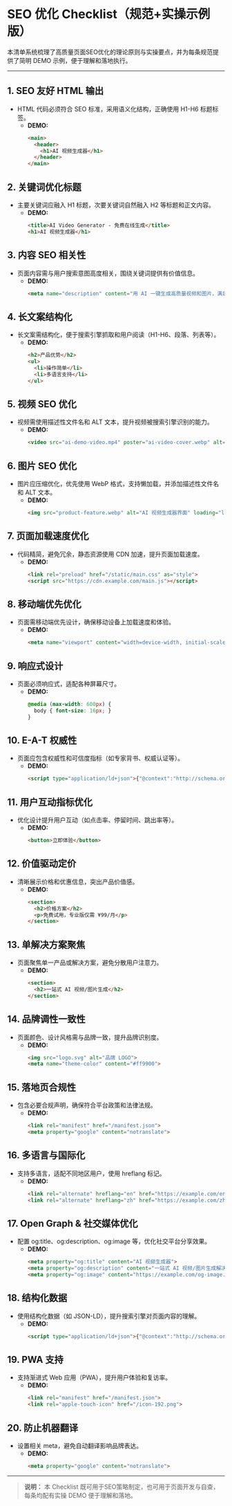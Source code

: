 # SEO 优化 Checklist（规范+实操示例版）

本清单系统梳理了高质量页面SEO优化的理论原则与实操要点，并为每条规范提供了简明 DEMO 示例，便于理解和落地执行。

---

## 1. SEO 友好 HTML 输出
- HTML 代码必须符合 SEO 标准，采用语义化结构，正确使用 H1-H6 标题标签。
  - **DEMO:**
    ```html
    <main>
      <header>
        <h1>AI 视频生成器</h1>
      </header>
    </main>
    ```

## 2. 关键词优化标题
- 主要关键词应融入 H1 标题，次要关键词自然融入 H2 等标题和正文内容。
  - **DEMO:**
    ```html
    <title>AI Video Generator - 免费在线生成</title>
    <h1>AI 视频生成器</h1>
    ```

## 3. 内容 SEO 相关性
- 页面内容需与用户搜索意图高度相关，围绕关键词提供有价值信息。
  - **DEMO:**
    ```html
    <meta name="description" content="用 AI 一键生成高质量视频和图片，满足多场景需求。">
    ```

## 4. 长文案结构化
- 长文案需结构化，便于搜索引擎抓取和用户阅读（H1-H6、段落、列表等）。
  - **DEMO:**
    ```html
    <h2>产品优势</h2>
    <ul>
      <li>操作简单</li>
      <li>多语言支持</li>
    </ul>
    ```

## 5. 视频 SEO 优化
- 视频需使用描述性文件名和 ALT 文本，提升视频被搜索引擎识别的能力。
  - **DEMO:**
    ```html
    <video src="ai-demo-video.mp4" poster="ai-video-cover.webp" alt="AI 视频演示"></video>
    ```

## 6. 图片 SEO 优化
- 图片应压缩优化，优先使用 WebP 格式，支持懒加载，并添加描述性文件名和 ALT 文本。
  - **DEMO:**
    ```html
    <img src="product-feature.webp" alt="AI 视频生成器界面" loading="lazy" />
    ```

## 7. 页面加载速度优化
- 代码精简，避免冗余，静态资源使用 CDN 加速，提升页面加载速度。
  - **DEMO:**
    ```html
    <link rel="preload" href="/static/main.css" as="style">
    <script src="https://cdn.example.com/main.js"></script>
    ```

## 8. 移动端优先优化
- 页面需移动端优先设计，确保移动设备上加载速度和体验。
  - **DEMO:**
    ```html
    <meta name="viewport" content="width=device-width, initial-scale=1.0">
    ```

## 9. 响应式设计
- 页面必须响应式，适配各种屏幕尺寸。
  - **DEMO:**
    ```css
    @media (max-width: 600px) {
      body { font-size: 16px; }
    }
    ```

## 10. E-A-T 权威性
- 页面应包含权威性和可信度指标（如专家背书、权威认证等）。
  - **DEMO:**
    ```html
    <script type="application/ld+json">{"@context":"http://schema.org","@type":"Organization","name":"Pollo AI","url":"https://pollo.ai"}</script>
    ```

## 11. 用户互动指标优化
- 优化设计提升用户互动（如点击率、停留时间、跳出率等）。
  - **DEMO:**
    ```html
    <button>立即体验</button>
    ```

## 12. 价值驱动定价
- 清晰展示价格和优惠信息，突出产品价值感。
  - **DEMO:**
    ```html
    <section>
      <h2>价格方案</h2>
      <p>免费试用，专业版仅需 ¥99/月</p>
    </section>
    ```

## 13. 单解决方案聚焦
- 页面聚焦单一产品或解决方案，避免分散用户注意力。
  - **DEMO:**
    ```html
    <section>
      <h2>一站式 AI 视频/图片生成</h2>
    </section>
    ```

## 14. 品牌调性一致性
- 页面颜色、设计风格需与品牌一致，提升品牌识别度。
  - **DEMO:**
    ```html
    <img src="logo.svg" alt="品牌 LOGO">
    <meta name="theme-color" content="#ff9900">
    ```

## 15. 落地页合规性
- 包含必要合规声明，确保符合平台政策和法律法规。
  - **DEMO:**
    ```html
    <link rel="manifest" href="/manifest.json">
    <meta property="google" content="notranslate">
    ```

## 16. 多语言与国际化
- 支持多语言，适配不同地区用户，使用 hreflang 标记。
  - **DEMO:**
    ```html
    <link rel="alternate" hreflang="en" href="https://example.com/en" />
    <link rel="alternate" hreflang="zh" href="https://example.com/zh" />
    ```

## 17. Open Graph & 社交媒体优化
- 配置 og:title、og:description、og:image 等，优化社交平台分享效果。
  - **DEMO:**
    ```html
    <meta property="og:title" content="AI 视频生成器">
    <meta property="og:description" content="一站式 AI 视频/图片生成解决方案">
    <meta property="og:image" content="https://example.com/og-image.webp">
    ```

## 18. 结构化数据
- 使用结构化数据（如 JSON-LD），提升搜索引擎对页面内容的理解。
  - **DEMO:**
    ```html
    <script type="application/ld+json">{"@context":"http://schema.org","@type":"Product","name":"AI 视频生成器"}</script>
    ```

## 19. PWA 支持
- 支持渐进式 Web 应用（PWA），提升用户体验和复访率。
  - **DEMO:**
    ```html
    <link rel="manifest" href="/manifest.json">
    <link rel="apple-touch-icon" href="/icon-192.png">
    ```

## 20. 防止机器翻译
- 设置相关 meta，避免自动翻译影响品牌表达。
  - **DEMO:**
    ```html
    <meta property="google" content="notranslate">
    ```

---

> **说明：** 本 Checklist 既可用于SEO策略制定，也可用于页面开发与自查，每条均配有实操 DEMO 便于理解和落地。
